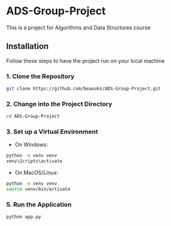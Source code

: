 # ADS-Group-Project
This is a project for Algorithms and Data Structures course
## Installation
Follow these steps to have the project run on your local machine
### 1. Clone the Repository
```bash
git clone https://github.com/beauuks/ADS-Group-Project.git
```
### 2. Change into the Project Directory
```bash
cd ADS-Group-Project
```
### 3. Set up a Virtual Environment
- On Windows:
```bash
python -m venv venv
venv\Scripts\activate
```
- On MacOS/Linux:
```bash
python -m venv venv
source venv/bin/activate
```
### 5. Run the Application
```bash
python app.py
```
